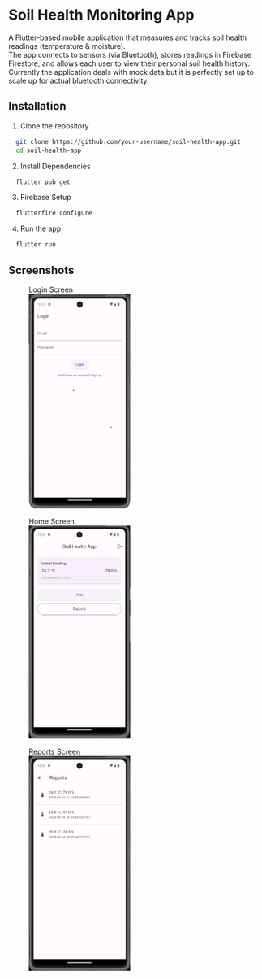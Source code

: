 # Soil Health Monitoring App

A Flutter-based mobile application that measures and tracks soil health readings (temperature & moisture).  
The app connects to sensors (via Bluetooth), stores readings in Firebase Firestore, and allows each user to view their personal soil health history.  
Currently the application deals with mock data but it is perfectly set up to scale up for actual bluetooth connectivity.

## Installation

1. Clone the repository

```bash
  git clone https://github.com/your-username/soil-health-app.git
  cd soil-health-app
```

2. Install Dependencies

```bash
  flutter pub get
```

3. Firebase Setup

```bash
  flutterfire configure
```

4. Run the app

```bash
  flutter run
```

## Screenshots

<p float="left" align="center">
  <figure>
    <figcaption>Login Screen</figcaption>
    <img src="assets/screenshots/login.png" width="200"/>
  </figure>
  <figure>
    <figcaption>Home Screen</figcaption>
    <img src="assets/screenshots/home.png" width="200"/>
  </figure>
  <figure>
    <figcaption>Reports Screen</figcaption>
    <img src="assets/screenshots/reports.png" width="200"/>
  </figure>
</p>
